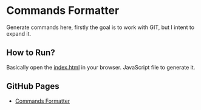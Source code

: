 # Commands Formatter
Generate commands here, firstly the goal is to work with GIT, but I
intent to expand it.

## How to Run?
Basically open the [index.html](index.html) in your browser.
JavaScript file to generate it.

## GitHub Pages
- [Commands Formatter](https://abelbarreto-dev.github.io/commands-formatter)
